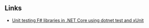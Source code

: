 ## Links

  - [Unit testing F# libraries in .NET Core using dotnet test and xUnit](https://docs.microsoft.com/en-us/dotnet/core/testing/unit-testing-fsharp-with-dotnet-test)
